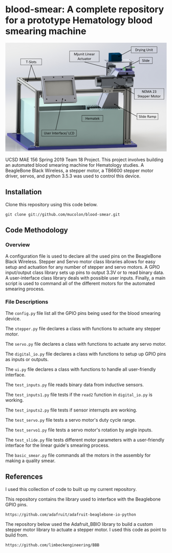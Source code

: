 blood-smear: A complete repository for a prototype Hematology blood smearing machine
======================

![alt text](https://raw.githubusercontent.com/mucolon/blood-smear/master/Media/Annotated%20Overall%20Design.png)

UCSD MAE 156 Spring 2019 Team 18 Project. This project involves building an automated blood smearing machine for Hematology studies. A BeagleBone Black Wireless, a stepper motor, a TB6600 stepper motor driver, servos, and python 3.5.3 was used to control this device.


Installation
-----------------------
Clone this repository using this code below.
```
git clone git://github.com/mucolon/blood-smear.git
```


Code Methodology
--------------------------------
### Overview
A configuration file is used to declare all the used pins on the BeagleBone Black Wireless. Stepper and Servo motor class libraries allows for easy setup and actuation for any number of stepper and servo motors. A GPIO input/output class library sets up pins to output 3.3V or to read binary data. A user-interface class library deals with possible user inputs. Finally, a main script is used to command all of the different motors for the automated smearing process.

### File Descriptions
The `config.py` file list all the GPIO pins being used for the blood smearing device.

The `stepper.py` file declares a class with functions to actuate any stepper motor.

The `servo.py` file declares a class with functions to actuate any servo motor.

The `digital_io.py` file declares a class with functions to setup up GPIO pins as inputs or outputs.

The `ui.py` file declares a class with functions to handle all user-friendly interface.

The `test_inputs.py` file reads binary data from inductive sensors.

The `test_inputs1.py` file tests if the `read2` function in `digital_io.py` is working.

The `test_inputs2.py` file tests if sensor interrupts are working.

The `test_servo.py` file tests a servo motor's duty cycle range.

The `test_servo1.py` file tests a servo motor's rotation by angle inputs.

The `test_slide.py` file tests different motor parameters with a user-friendly interface for the linear guide's smearing process.

The `basic_smear.py` file commands all the motors in the assembly for making a quality smear.


References
---------------------------
I used this collection of code to built up my current repository.

This repository contains the library used to interface with the Beaglebone GPIO pins.
```
https://github.com/adafruit/adafruit-beaglebone-io-python
```
The repository below used the Adafruit_BBIO library to build a custom stepper motor library to actuate a stepper motor. I used this code as point to build from.
```
https://github.com/limbeckengineering/BBB
```
